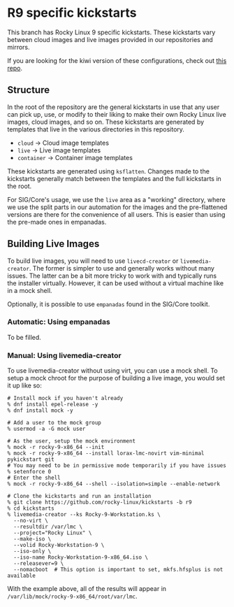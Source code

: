 # R9 specific kickstarts

This branch has Rocky Linux 9 specific kickstarts. These kickstarts vary
between cloud images and live images provided in our repositories and
mirrors.

If you are looking for the kiwi version of these configurations, check
out [this repo](https://git.resf.org/sig_core/rocky-kiwi-descriptions/src/branch/r9).

## Structure

In the root of the repository are the general kickstarts in use that any
user can pick up, use, or modify to their liking to make their own Rocky
Linux live images, cloud images, and so on. These kickstarts are generated
by templates that live in the various directories in this repository.

* `cloud` -> Cloud image templates
* `live` -> Live image templates
* `container` -> Container image templates

These kickstarts are generated using `ksflatten`. Changes made to the
kickstarts generally match between the templates and the full kickstarts
in the root.

For SIG/Core's usage, we use the `live` area as a "working" directory,
where we use the split parts in our automation for the images and the
pre-flattened versions are there for the convenience of all users. This
is easier than using the pre-made ones in empanadas.

## Building Live Images

To build live images, you will need to use `livecd-creator` or
`livemedia-creator`. The former is simpler to use and generally works without
many issues. The latter can be a bit more tricky to work with and typically
runs the installer virtually. However, it can be used without a virtual machine
like in a mock shell.

Optionally, it is possible to use `empanadas` found in the SIG/Core toolkit.

### Automatic: Using empanadas

To be filled.

### Manual: Using livemedia-creator

To use livemedia-creator without using virt, you can use a mock shell. To
setup a mock chroot for the purpose of building a live image, you would
set it up like so:

```
# Install mock if you haven't already
% dnf install epel-release -y
% dnf install mock -y

# Add a user to the mock group
% usermod -a -G mock user

# As the user, setup the mock environment
% mock -r rocky-9-x86_64 --init
% mock -r rocky-9-x86_64 --install lorax-lmc-novirt vim-minimal pykickstart git
# You may need to be in permissive mode temporarily if you have issues
% setenforce 0
# Enter the shell
% mock -r rocky-9-x86_64 --shell --isolation=simple --enable-network

# Clone the kickstarts and run an installation
% git clone https://github.com/rocky-linux/kickstarts -b r9
% cd kickstarts
% livemedia-creator --ks Rocky-9-Workstation.ks \
  --no-virt \
  --resultdir /var/lmc \
  --project="Rocky Linux" \
  --make-iso \
  --volid Rocky-Workstation-9 \
  --iso-only \
  --iso-name Rocky-Workstation-9-x86_64.iso \
  --releasever=9 \
  --nomacboot  # This option is important to set, mkfs.hfsplus is not available
```

With the example above, all of the results will appear in
`/var/lib/mock/rocky-9-x86_64/root/var/lmc`.
